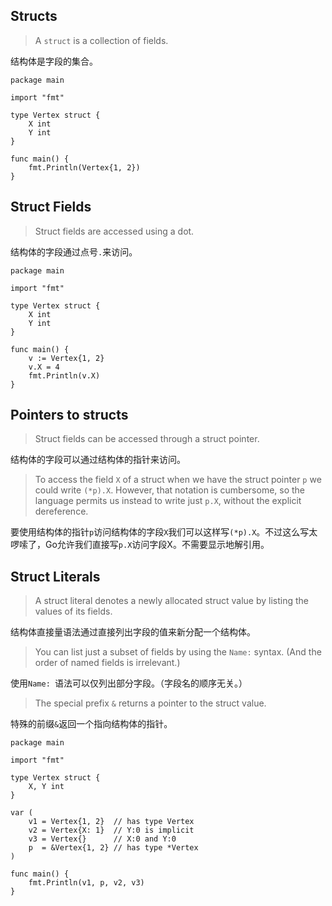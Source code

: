 ## Structs

> A `struct` is a collection of fields.

结构体是字段的集合。

```
package main

import "fmt"

type Vertex struct {
	X int
	Y int
}

func main() {
	fmt.Println(Vertex{1, 2})
}
```

## Struct Fields

> Struct fields are accessed using a dot.

结构体的字段通过点号`.`来访问。

```
package main

import "fmt"

type Vertex struct {
	X int
	Y int
}

func main() {
	v := Vertex{1, 2}
	v.X = 4
	fmt.Println(v.X)
}
```

##  Pointers to structs

> Struct fields can be accessed through a struct pointer.

结构体的字段可以通过结构体的指针来访问。

> To access the field `X` of a struct when we have the struct pointer `p` we could write `(*p).X`. However, that notation is cumbersome, so the language permits us instead to write just `p.X`, without the explicit dereference.

要使用结构体的指针`p`访问结构体的字段`X`我们可以这样写`(*p).X`。不过这么写太啰嗦了，Go允许我们直接写`p.X`访问字段X。不需要显示地解引用。

## Struct Literals

> A struct literal denotes a newly allocated struct value by listing the values of its fields.

结构体直接量语法通过直接列出字段的值来新分配一个结构体。

> You can list just a subset of fields by using the `Name:` syntax. (And the order of named fields is irrelevant.)

使用`Name: `语法可以仅列出部分字段。（字段名的顺序无关。）

> The special prefix `&` returns a pointer to the struct value.

特殊的前缀`&`返回一个指向结构体的指针。

```
package main

import "fmt"

type Vertex struct {
	X, Y int
}

var (
	v1 = Vertex{1, 2}  // has type Vertex
	v2 = Vertex{X: 1}  // Y:0 is implicit
	v3 = Vertex{}      // X:0 and Y:0
	p  = &Vertex{1, 2} // has type *Vertex
)

func main() {
	fmt.Println(v1, p, v2, v3)
}
```
